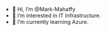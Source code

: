 - 👋 Hi, I’m @Mark-Mahaffy
- 👀 I’m interested in IT Infrastructure.
- 🌱 I’m currently learning Azure.
